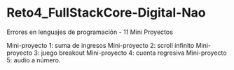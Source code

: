 # Reto4_FullStackCore-Digital-Nao
Errores en lenguajes de programación - 11 Mini Proyectos

Mini-proyecto 1: suma de ingresos
Mini-proyecto 2: scroll infinito
Mini-proyecto 3: juego breakout
Mini-proyecto 4: cuenta regresiva
Mini-proyecto 5: audio a número.